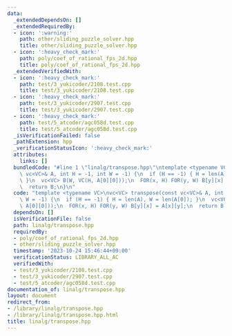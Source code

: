 ```yaml
---
data:
  _extendedDependsOn: []
  _extendedRequiredBy:
  - icon: ':warning:'
    path: other/sliding_puzzle_solver.hpp
    title: other/sliding_puzzle_solver.hpp
  - icon: ':heavy_check_mark:'
    path: poly/coef_of_rational_fps_2d.hpp
    title: poly/coef_of_rational_fps_2d.hpp
  _extendedVerifiedWith:
  - icon: ':heavy_check_mark:'
    path: test/3_yukicoder/2108.test.cpp
    title: test/3_yukicoder/2108.test.cpp
  - icon: ':heavy_check_mark:'
    path: test/3_yukicoder/2907.test.cpp
    title: test/3_yukicoder/2907.test.cpp
  - icon: ':heavy_check_mark:'
    path: test/5_atcoder/agc058d.test.cpp
    title: test/5_atcoder/agc058d.test.cpp
  _isVerificationFailed: false
  _pathExtension: hpp
  _verificationStatusIcon: ':heavy_check_mark:'
  attributes:
    links: []
  bundledCode: "#line 1 \"linalg/transpose.hpp\"\ntemplate <typename VC>\nvc<VC> transpose(const\
    \ vc<VC>& A, int H = -1, int W = -1) {\n  if (H == -1) { H = len(A), W = len(A[0]);\
    \ }\n  vc<VC> B(W, VC(H, A[0][0]));\n  FOR(x, H) FOR(y, W) B[y][x] = A[x][y];\n\
    \  return B;\n}\n"
  code: "template <typename VC>\nvc<VC> transpose(const vc<VC>& A, int H = -1, int\
    \ W = -1) {\n  if (H == -1) { H = len(A), W = len(A[0]); }\n  vc<VC> B(W, VC(H,\
    \ A[0][0]));\n  FOR(x, H) FOR(y, W) B[y][x] = A[x][y];\n  return B;\n}\n"
  dependsOn: []
  isVerificationFile: false
  path: linalg/transpose.hpp
  requiredBy:
  - poly/coef_of_rational_fps_2d.hpp
  - other/sliding_puzzle_solver.hpp
  timestamp: '2023-10-24 15:46:44+09:00'
  verificationStatus: LIBRARY_ALL_AC
  verifiedWith:
  - test/3_yukicoder/2108.test.cpp
  - test/3_yukicoder/2907.test.cpp
  - test/5_atcoder/agc058d.test.cpp
documentation_of: linalg/transpose.hpp
layout: document
redirect_from:
- /library/linalg/transpose.hpp
- /library/linalg/transpose.hpp.html
title: linalg/transpose.hpp
---
```

